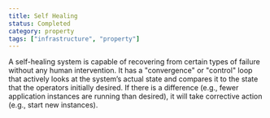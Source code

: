 ```yaml
---
title: Self Healing
status: Completed
category: property
tags: ["infrastructure", "property"]
---
```


A self-healing system is capable of recovering from certain types of failure without any human intervention. 
It has a "convergence" or "control" loop that actively looks at the system’s actual state and 
compares it to the state that the operators initially desired. 
If there is a difference (e.g., fewer application instances are running than desired), 
it will take corrective action (e.g., start new instances).
